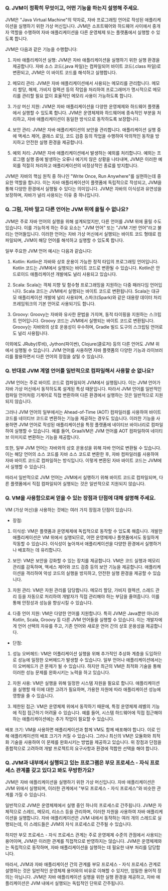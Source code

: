 ### Q. JVM이 정확히 무엇이고, 어떤 기능을 하는지 설명해 주세요.

JVM은 "Java Virtual Machine"의 약자로, 자바 프로그래밍 언어로 작성된 애플리케이션을 실행하기 위한 가상 머신입니다. JVM은 소프트웨어와 하드웨어 사이에서 중개자 역할을 수행하여 자바 애플리케이션을 다른 운영체제 또는 플랫폼에서 실행할 수 있도록 합니다.

JVM은 다음과 같은 기능을 수행합니다:

1. 자바 애플리케이션 실행: JVM은 자바 애플리케이션을 실행하기 위한 실행 환경을 제공합니다. 자바 소스 코드(.java 파일)는 컴파일되어 바이트 코드(.class 파일)로 변환되고, JVM은 이 바이트 코드를 해석하고 실행합니다.

2. 메모리 관리: JVM은 자바 애플리케이션에서 사용되는 메모리를 관리합니다. 메모리 할당, 해제, 가비지 컬렉션 등의 작업을 처리하여 프로그래머가 명시적으로 메모리를 관리할 필요 없이 효율적인 메모리 사용이 가능하도록 합니다.

3. 가상 머신 지원: JVM은 자바 애플리케이션을 다양한 운영체제와 하드웨어 플랫폼에서 실행할 수 있도록 합니다. JVM은 운영체제와 하드웨어에 종속적인 부분을 처리하고, 자바 애플리케이션이 동일한 방식으로 동작하도록 보장합니다.

4. 보안 관리: JVM은 자바 애플리케이션의 보안을 관리합니다. 애플리케이션 실행 중에 액세스 제어, 클래스 로딩, 코드 검증 등의 작업을 수행하여 악의적인 동작을 방지하고 안전한 실행 환경을 제공합니다.

5. 예외 처리: JVM은 자바 애플리케이션에서 발생하는 예외를 처리합니다. 예외는 프로그램 실행 중에 발생하는 오류나 예기치 않은 상황을 나타내며, JVM은 이러한 예외를 적절히 처리하고 애플리케이션의 비정상적인 종료를 방지합니다.

JVM은 자바의 핵심 원칙 중 하나인 "Write Once, Run Anywhere"를 실현하는데 중요한 역할을 합니다. 이는 자바 애플리케이션이 플랫폼에 독립적으로 작성되고, JVM을 통해 다양한 환경에서 실행될 수 있다는 의미입니다. JVM은 자바의 이식성과 유연성을 보장하며, 자바가 널리 사용되는 이유 중 하나입니다.

### Q. 그럼, 자바 말고 다른 언어는 JVM 위에 올릴 수 없나요?

JVM은 주로 자바 언어의 실행을 위해 설계되었지만, 다른 언어를 JVM 위에 올릴 수도 있습니다. 이를 가능하게 하는 주요 요소는 "JVM 언어" 또는 "JVM 기반 언어"라고 불리는 언어들입니다. 이러한 언어는 자바 가상 머신에서 실행되는 바이트 코드 형태로 컴파일되며, JVM이 해당 언어를 해석하고 실행할 수 있도록 합니다.

일부 주요한 JVM 언어 예시는 다음과 같습니다:

1. Kotlin: Kotlin은 자바와 상호 운용이 가능한 정적 타입의 프로그래밍 언어입니다. Kotlin 코드는 JVM에서 실행되는 바이트 코드로 변환될 수 있습니다. Kotlin은 안드로이드 애플리케이션 개발에도 널리 사용되고 있습니다.

2. Scala: Scala는 객체 지향 및 함수형 프로그래밍을 지원하는 다중 패러다임 언어입니다. Scala 코드는 JVM에서 실행되는 바이트 코드로 변환됩니다. Scala는 대규모 애플리케이션 개발에 널리 사용되며, 스파크(Spark)와 같은 대용량 데이터 처리 프레임워크의 기본 언어로 사용되기도 합니다.

3. Groovy: Groovy는 자바와 유사한 문법을 가지며, 동적 타이핑을 지원하는 스크립트 언어입니다. Groovy 코드는 JVM에서 실행되는 바이트 코드로 변환됩니다. Groovy는 자바와의 상호 운용성이 우수하며, Gradle 빌드 도구의 스크립팅 언어로도 널리 사용됩니다.

이외에도 JRuby(루비), Jython(파이썬), Clojure(클로저) 등의 다른 언어도 JVM 위에서 실행될 수 있습니다. JVM 언어를 사용하면 자바 플랫폼의 다양한 기능과 라이브러리를 활용하면서 다른 언어의 장점을 살릴 수 있습니다.

### Q. 반대로 JVM 계열 언어를 일반적으로 컴파일해서 사용할 순 없나요?

JVM 언어는 주로 바이트 코드로 컴파일되어 JVM에서 실행됩니다. 이는 JVM 언어가 자바 가상 머신에서 동작하도록 설계된 특성 때문입니다. 따라서 JVM 언어를 일반적인 컴파일 언어처럼 기계어로 직접 변환하여 다른 환경에서 실행하는 것은 일반적으로 지원되지 않습니다.

그러나 JVM 언어의 일부에서는 Ahead-of-Time (AOT) 컴파일러를 사용하여 바이트 코드를 네이티브 코드로 변환하는 기능을 제공하는 경우도 있습니다. 이러한 기능을 사용하면 JVM 언어로 작성된 애플리케이션을 특정 플랫폼에 네이티브 바이너리로 컴파일하여 실행할 수 있습니다. 예를 들어, GraalVM은 JVM 언어를 AOT 컴파일하여 네이티브 이미지로 변환하는 기능을 제공합니다.

또한, 일부 JVM 언어는 자바와의 상호 운용성을 위해 자바 언어로 변환될 수 있습니다. 이는 해당 언어의 소스 코드를 자바 소스 코드로 변환한 후, 자바 컴파일러를 사용하여 자바 바이트 코드로 컴파일하는 방식입니다. 이렇게 변환된 자바 바이트 코드는 JVM에서 실행할 수 있습니다.

따라서 일반적으로 JVM 언어는 JVM에서 실행하기 위해 바이트 코드로 컴파일되며, 다른 플랫폼에서 직접 컴파일되어 실행되는 것은 일반적으로 지원되지 않습니다.

### Q. VM을 사용함으로써 얻을 수 있는 장점과 단점에 대해 설명해 주세요.

VM (가상 머신)을 사용하는 것에는 여러 가지 장점과 단점이 있습니다.

- 장점:

1. 이식성: VM은 플랫폼과 운영체제에 독립적으로 동작할 수 있도록 해줍니다. 개발한 애플리케이션은 VM 위에서 실행되므로, 어떤 운영체제나 플랫폼에서도 동일하게 작동할 수 있습니다. 이식성이 높아져서 애플리케이션을 다양한 환경에서 실행하거나 배포하는 데 유리합니다.

2. 보안: VM은 보안을 강화할 수 있는 장치를 제공합니다. VM은 코드 실행과 메모리 관리를 감독하며, 액세스 제어와 코드 검증 등의 보안 기능을 제공합니다. 애플리케이션을 격리하여 악성 코드의 실행을 방지하고, 안전한 실행 환경을 제공할 수 있습니다.

3. 자원 관리: VM은 자원 관리를 담당합니다. 메모리 할당, 가비지 컬렉션, 스레드 관리 등을 자동으로 처리하여 개발자가 직접 관리해야 하는 부담을 줄여줍니다. 이를 통해 안정성과 성능을 향상시킬 수 있습니다.

4. 다중 언어 지원: VM은 다양한 언어를 지원합니다. 특히 JVM은 Java뿐만 아니라 Kotlin, Scala, Groovy 등 다른 JVM 언어들을 실행할 수 있습니다. 이는 개발자에게 언어 선택의 자유를 주고, 기존 언어와 새로운 언어 간의 상호 운용성을 제공합니다.

- 단점:

1. 성능 오버헤드: VM은 어플리케이션 실행을 위해 추가적인 추상화 계층을 도입하므로 성능에 일정한 오버헤드가 발생할 수 있습니다. 일부 언어나 애플리케이션에서는 이 오버헤드가 큰 문제가 될 수 있습니다. 하지만 최근의 VM은 최적화 기술을 통해 이러한 성능 문제를 완화시키는 노력을 하고 있습니다.

2. 자원 사용: VM은 실행을 위해 일정한 시스템 자원을 필요로 합니다. 애플리케이션을 실행할 때 이에 대한 고려가 필요하며, 가용한 자원에 따라 애플리케이션 성능에 영향을 줄 수 있습니다.

3. 제한된 접근: VM은 운영체제 위에서 동작하기 때문에, 특정 운영체제 레벨의 기능에 직접 접근하기 어려울 수 있습니다. 예를 들어, 시스템 하드웨어에 직접 접근해야 하는 애플리케이션에는 추가 작업이 필요할 수 있습니다.

배포 크기: VM을 사용하면 애플리케이션과 함께 VM도 함께 배포해야 합니다. 이로 인해 애플리케이션의 배포 크기가 커질 수 있습니다. 그러나 최신의 VM은 모듈화와 최적화 기술을 사용하여 이 문제를 완화시키는 방법을 제공하고 있습니다.
위 장점과 단점을 종합적으로 고려하여 개발 프로젝트의 요구사항과 환경에 적합한 선택을 해야 합니다.

### Q. JVM과 내부에서 실행되고 있는 프로그램은 부모 프로세스 - 자식 프로세스 관계를 갖고 있다고 봐도 무방한가요?

JVM은 자바 애플리케이션을 실행하기 위한 가상 머신입니다. 자바 애플리케이션은 JVM 위에서 실행되며, 이러한 관계에서 "부모 프로세스 - 자식 프로세스"와 비슷한 관계를 가질 수 있습니다.

일반적으로 JVM은 운영체제에서 실행 중인 하나의 프로세스로 간주됩니다. JVM은 자체적으로 스레드, 메모리, 리소스 등을 관리하며, 이러한 자원을 사용하여 자바 애플리케이션을 실행합니다. 자바 애플리케이션은 JVM 내에서 동작하는 여러 개의 스레드로 실행되는데, 이 스레드들은 JVM의 자식 프로세스로 간주될 수 있습니다.

하지만 부모 프로세스 - 자식 프로세스 관계는 주로 운영체제 수준의 관점에서 사용되는 용어이며, JVM은 이러한 관계를 직접적으로 반영하지는 않습니다. JVM은 운영체제와는 독립적으로 동작하며, 자바 애플리케이션을 실행하는 데 필요한 내부 처리를 담당합니다.

따라서, JVM과 자바 애플리케이션 간의 관계를 부모 프로세스 - 자식 프로세스 관계로 설명하는 것은 일반적인 운영체제 용어와의 비유로 이해할 수 있지만, 엄밀한 용어적 정의는 아닙니다. JVM은 자바 애플리케이션 실행을 위한 실행 환경을 제공하고, 자바 애플리케이션은 JVM 내에서 실행되는 독립적인 단위로 간주됩니다.